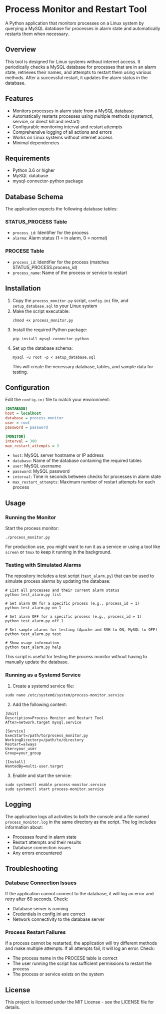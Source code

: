 # Process Monitor and Restart Tool

A Python application that monitors processes on a Linux system by querying a MySQL database for processes in alarm state and automatically restarts them when necessary.

## Overview

This tool is designed for Linux systems without internet access. It periodically checks a MySQL database for processes that are in an alarm state, retrieves their names, and attempts to restart them using various methods. After a successful restart, it updates the alarm status in the database.

## Features

- Monitors processes in alarm state from a MySQL database
- Automatically restarts processes using multiple methods (systemctl, service, or direct kill and restart)
- Configurable monitoring interval and restart attempts
- Comprehensive logging of all actions and errors
- Works on Linux systems without internet access
- Minimal dependencies

## Requirements

- Python 3.6 or higher
- MySQL database
- mysql-connector-python package

## Database Schema

The application expects the following database tables:

### STATUS_PROCESS Table
- `process_id`: Identifier for the process
- `alarma`: Alarm status (1 = in alarm, 0 = normal)

### PROCESE Table
- `process_id`: Identifier for the process (matches STATUS_PROCESS.process_id)
- `process_name`: Name of the process or service to restart

## Installation

1. Copy the `process_monitor.py` script, `config.ini` file, and `setup_database.sql` to your Linux system
2. Make the script executable:
   ```
   chmod +x process_monitor.py
   ```
3. Install the required Python package:
   ```
   pip install mysql-connector-python
   ```
4. Set up the database schema:
   ```
   mysql -u root -p < setup_database.sql
   ```
   This will create the necessary database, tables, and sample data for testing.

## Configuration

Edit the `config.ini` file to match your environment:

```ini
[DATABASE]
host = localhost
database = process_monitor
user = root
password = password

[MONITOR]
interval = 300
max_restart_attempts = 3
```

- `host`: MySQL server hostname or IP address
- `database`: Name of the database containing the required tables
- `user`: MySQL username
- `password`: MySQL password
- `interval`: Time in seconds between checks for processes in alarm state
- `max_restart_attempts`: Maximum number of restart attempts for each process

## Usage

### Running the Monitor

Start the process monitor:

```
./process_monitor.py
```

For production use, you might want to run it as a service or using a tool like `screen` or `tmux` to keep it running in the background.

### Testing with Simulated Alarms

The repository includes a test script (`test_alarm.py`) that can be used to simulate process alarms by updating the database:

```
# List all processes and their current alarm status
python test_alarm.py list

# Set alarm ON for a specific process (e.g., process_id = 1)
python test_alarm.py on 1

# Set alarm OFF for a specific process (e.g., process_id = 1)
python test_alarm.py off 1

# Set sample alarms for testing (Apache and SSH to ON, MySQL to OFF)
python test_alarm.py test

# Show usage information
python test_alarm.py help
```

This script is useful for testing the process monitor without having to manually update the database.

### Running as a Systemd Service

1. Create a systemd service file:

```
sudo nano /etc/systemd/system/process-monitor.service
```

2. Add the following content:

```
[Unit]
Description=Process Monitor and Restart Tool
After=network.target mysql.service

[Service]
ExecStart=/path/to/process_monitor.py
WorkingDirectory=/path/to/directory
Restart=always
User=your_user
Group=your_group

[Install]
WantedBy=multi-user.target
```

3. Enable and start the service:

```
sudo systemctl enable process-monitor.service
sudo systemctl start process-monitor.service
```

## Logging

The application logs all activities to both the console and a file named `process_monitor.log` in the same directory as the script. The log includes information about:

- Processes found in alarm state
- Restart attempts and their results
- Database connection issues
- Any errors encountered

## Troubleshooting

### Database Connection Issues

If the application cannot connect to the database, it will log an error and retry after 60 seconds. Check:
- Database server is running
- Credentials in config.ini are correct
- Network connectivity to the database server

### Process Restart Failures

If a process cannot be restarted, the application will try different methods and make multiple attempts. If all attempts fail, it will log an error. Check:
- The process name in the PROCESE table is correct
- The user running the script has sufficient permissions to restart the process
- The process or service exists on the system

## License

This project is licensed under the MIT License - see the LICENSE file for details.
